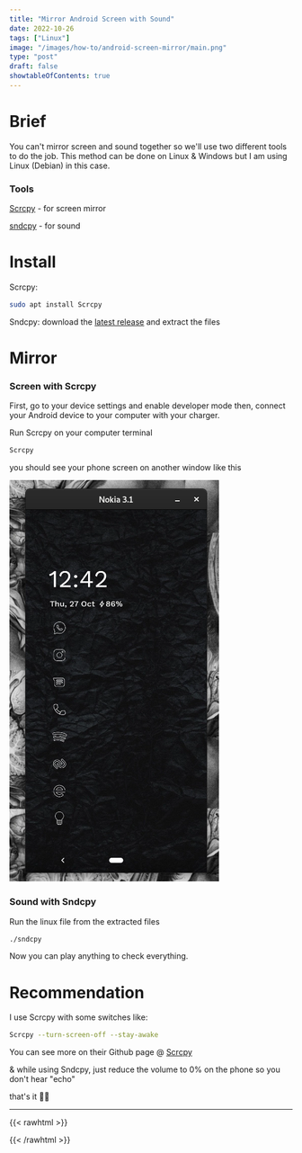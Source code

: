 ```yaml
---
title: "Mirror Android Screen with Sound"
date: 2022-10-26
tags: ["Linux"]
image: "/images/how-to/android-screen-mirror/main.png"
type: "post"
draft: false
showtableOfContents: true
---
```

# Brief

You can't mirror screen and sound together so we'll use two different tools to do the job. This method can be done on Linux & Windows but I am using Linux (Debian) in this case.

### Tools

[Scrcpy](https://github.com/Genymobile/Scrcpy) - for screen mirror

[sndcpy](https://github.com/rom1v/sndcpy) - for sound

# Install

Scrcpy:
```bash
sudo apt install Scrcpy
```
Sndcpy:
download the [latest release](https://github.com/rom1v/sndcpy#get-the-app) and extract the files

# Mirror

### Screen with Scrcpy
First, go to your device settings and enable developer mode then, connect your Android device to your computer with your charger.

Run Scrcpy on your computer terminal
```bash
Scrcpy
```
you should see your phone screen on another window like this 

![picture of the new window](/images/how-to/android-screen-mirror/2022.png)

### Sound with Sndcpy

Run the linux file from the extracted files

```bash
./sndcpy
```
Now you can play anything to check everything.

# Recommendation

I use Scrcpy with some switches like:
```bash 
Scrcpy --turn-screen-off --stay-awake
```
You can see more on their Github page @ [Scrcpy](https://github.com/Genymobile/Scrcpy#features)

& while using Sndcpy, just reduce the volume to 0% on the phone so you don't hear "echo" 

that's it ✌🏽

-------------------------------------------------------------
{{< rawhtml >}} 
<script src="https://utteranc.es/client.js"
        repo="mansoorbarri/website"
        issue-term="title"
        theme="dark-blue"
        crossorigin="anonymous"
        async>
</script>
{{< /rawhtml >}}